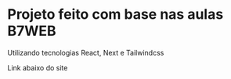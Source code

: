 # Projeto feito com base nas aulas B7WEB

Utilizando tecnologias React, Next e Tailwindcss

Link abaixo do site